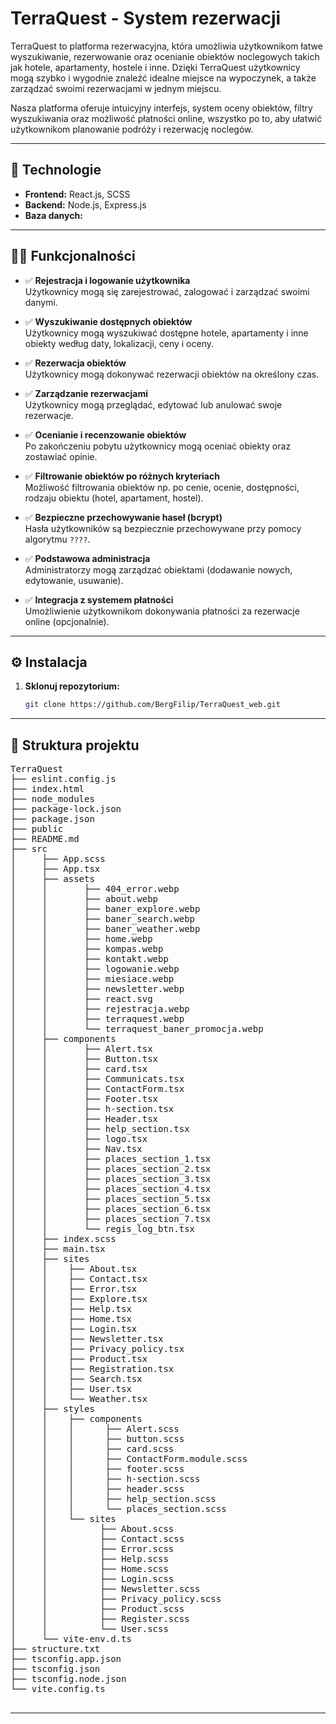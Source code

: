 # TerraQuest - System rezerwacji

TerraQuest to platforma rezerwacyjna, która umożliwia użytkownikom łatwe wyszukiwanie, rezerwowanie oraz ocenianie obiektów noclegowych takich jak hotele, apartamenty, hostele i inne. Dzięki TerraQuest użytkownicy mogą szybko i wygodnie znaleźć idealne miejsce na wypoczynek, a także zarządzać swoimi rezerwacjami w jednym miejscu.

Nasza platforma oferuje intuicyjny interfejs, system oceny obiektów, filtry wyszukiwania oraz możliwość płatności online, wszystko po to, aby ułatwić użytkownikom planowanie podróży i rezerwację noclegów.

---

## 🔧 Technologie

- **Frontend:** React.js, SCSS
- **Backend:** Node.js, Express.js
- **Baza danych:** 

---

## 🧑‍💻 Funkcjonalności

- ✅ **Rejestracja i logowanie użytkownika**  
  Użytkownicy mogą się zarejestrować, zalogować i zarządzać swoimi danymi.

- ✅ **Wyszukiwanie dostępnych obiektów**  
  Użytkownicy mogą wyszukiwać dostępne hotele, apartamenty i inne obiekty według daty, lokalizacji, ceny i oceny.

- ✅ **Rezerwacja obiektów**  
  Użytkownicy mogą dokonywać rezerwacji obiektów na określony czas.

- ✅ **Zarządzanie rezerwacjami**  
  Użytkownicy mogą przeglądać, edytować lub anulować swoje rezerwacje.

- ✅ **Ocenianie i recenzowanie obiektów**  
  Po zakończeniu pobytu użytkownicy mogą oceniać obiekty oraz zostawiać opinie.

- ✅ **Filtrowanie obiektów po różnych kryteriach**  
  Możliwość filtrowania obiektów np. po cenie, ocenie, dostępności, rodzaju obiektu (hotel, apartament, hostel).

- ✅ **Bezpieczne przechowywanie haseł (bcrypt)**  
  Hasła użytkowników są bezpiecznie przechowywane przy pomocy algorytmu `????`.

- ✅ **Podstawowa administracja**  
  Administratorzy mogą zarządzać obiektami (dodawanie nowych, edytowanie, usuwanie).

- ✅ **Integracja z systemem płatności**  
  Umożliwienie użytkownikom dokonywania płatności za rezerwacje online (opcjonalnie).

---

## ⚙️ Instalacja

1. **Sklonuj repozytorium:**
   ```bash
   git clone https://github.com/BergFilip/TerraQuest_web.git
   ```
---

## 📂 Struktura projektu

<pre>
TerraQuest
├── eslint.config.js
├── index.html
├── node_modules
├── package-lock.json
├── package.json
├── public
├── README.md
├── src
│     ├── App.scss
│     ├── App.tsx
│     ├── assets
│     │       ├── 404_error.webp
│     │       ├── about.webp
│     │       ├── baner_explore.webp
│     │       ├── baner_search.webp
│     │       ├── baner_weather.webp
│     │       ├── home.webp
│     │       ├── kompas.webp
│     │       ├── kontakt.webp
│     │       ├── logowanie.webp
│     │       ├── miesiace.webp
│     │       ├── newsletter.webp
│     │       ├── react.svg
│     │       ├── rejestracja.webp
│     │       ├── terraquest.webp
│     │       └── terraquest_baner_promocja.webp
│     ├── components
│     │       ├── Alert.tsx
│     │       ├── Button.tsx
│     │       ├── card.tsx
│     │       ├── Communicats.tsx
│     │       ├── ContactForm.tsx
│     │       ├── Footer.tsx
│     │       ├── h-section.tsx
│     │       ├── Header.tsx
│     │       ├── help_section.tsx
│     │       ├── logo.tsx
│     │       ├── Nav.tsx
│     │       ├── places_section_1.tsx
│     │       ├── places_section_2.tsx
│     │       ├── places_section_3.tsx
│     │       ├── places_section_4.tsx
│     │       ├── places_section_5.tsx
│     │       ├── places_section_6.tsx
│     │       ├── places_section_7.tsx
│     │       └── regis_log_btn.tsx
│     ├── index.scss
│     ├── main.tsx
│     ├── sites
│     │    ├── About.tsx
│     │    ├── Contact.tsx
│     │    ├── Error.tsx
│     │    ├── Explore.tsx
│     │    ├── Help.tsx
│     │    ├── Home.tsx
│     │    ├── Login.tsx
│     │    ├── Newsletter.tsx
│     │    ├── Privacy_policy.tsx
│     │    ├── Product.tsx
│     │    ├── Registration.tsx
│     │    ├── Search.tsx
│     │    ├── User.tsx
│     │    └── Weather.tsx
│     ├── styles
│     │    ├── components
│     │    │      ├── Alert.scss
│     │    │      ├── button.scss
│     │    │      ├── card.scss
│     │    │      ├── ContactForm.module.scss
│     │    │      ├── footer.scss
│     │    │      ├── h-section.scss
│     │    │      ├── header.scss
│     │    │      ├── help_section.scss
│     │    │      └── places_section.scss
│     │    └── sites
│     │          ├── About.scss
│     │          ├── Contact.scss
│     │          ├── Error.scss
│     │          ├── Help.scss
│     │          ├── Home.scss
│     │          ├── Login.scss
│     │          ├── Newsletter.scss
│     │          ├── Privacy_policy.scss
│     │          ├── Product.scss
│     │          ├── Register.scss
│     │          └── User.scss
│     └── vite-env.d.ts
├── structure.txt
├── tsconfig.app.json
├── tsconfig.json
├── tsconfig.node.json
└── vite.config.ts

</pre>

---


